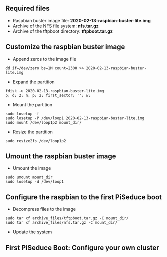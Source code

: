 ## Required files
* Raspbian buster image file: __2020-02-13-raspbian-buster-lite.img__
* Archive of the NFS file system: __nfs.tar.gz__
* Archive of the tftpboot directory: __tftpboot.tar.gz__

## Customize the raspbian buster image
* Append zeros to the image file
```
dd if=/dev/zero bs=1M count=2300 >> 2020-02-13-raspbian-buster-lite.img
```
* Expand the partition
```
fdisk -u 2020-02-13-raspbian-buster-lite.img
p; d; 2; n; p; 2; first_sector; ''; w;
```
* Mount the partition
```
sudo losetup -f
sudo losetup -P /dev/loop1 2020-02-13-raspbian-buster-lite.img
sudo mount /dev/loop1p2 mount_dir/
```
* Resize the partition
```
sudo resize2fs /dev/loop1p2
```

## Umount the raspbian buster image
* Umount the image
```
sudo umount mount_dir
sudo losetup -d /dev/loop1
```

## Configure the raspbian to the first PiSeduce boot
* Decompress files to the image
```
sudo tar xf archive_files/tftpboot.tar.gz -C mount_dir/
sudo tar xf archive_files/nfs.tar.gz -C mount_dir/
```

* Update the system

## First PiSeduce Boot: Configure your own cluster
